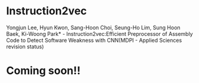 # Instruction2vec
Yongjun Lee, Hyun Kwon, Sang-Hoon Choi, Seung-Ho Lim, Sung Hoon Baek, Ki-Woong Park* - Instruction2vec:Efficient Preprocessor of Assembly Code to Detect Software Weakness with CNN(MDPI - Applied Sciences revision status)
# Coming soon!!
